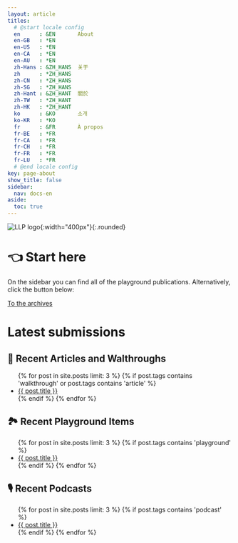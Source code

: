 ```yaml
---
layout: article
titles:
  # @start locale config
  en      : &EN       About
  en-GB   : *EN
  en-US   : *EN
  en-CA   : *EN
  en-AU   : *EN
  zh-Hans : &ZH_HANS  关于
  zh      : *ZH_HANS
  zh-CN   : *ZH_HANS
  zh-SG   : *ZH_HANS
  zh-Hant : &ZH_HANT  關於
  zh-TW   : *ZH_HANT
  zh-HK   : *ZH_HANT
  ko      : &KO       소개
  ko-KR   : *KO
  fr      : &FR       À propos
  fr-BE   : *FR
  fr-CA   : *FR
  fr-CH   : *FR
  fr-FR   : *FR
  fr-LU   : *FR
  # @end locale config
key: page-about
show_title: false
sidebar:
  nav: docs-en
aside:
  toc: true
---
```


![LLP logo](https://www.llpjournal.org/wp-content/uploads/2020/02/LLP-bold-slant.png){:width="400px"}{:.rounded}

# 👈 Start here

On the sidebar you can find all of the playground publications. Alternatively, click the button below:

<a class="button button--success button--rounded button--lg" href="/archive.html"><i class="far fa-play-circle"></i> To the archives </a>

# Latest submissions

## 📔 Recent Articles and Walthroughs

<ul>{% for post in site.posts limit: 3 %}
  {% if post.tags contains 'walkthrough' or post.tags contains 'article' %}
  <li>
    <a href="{{ post.url }}"> {{ post.title }}
    </a>
  </li>
  {% endif %}
  {% endfor %}
</ul>

## 🏞 Recent Playground Items

<ul>{% for post in site.posts  limit: 3 %}
  {% if post.tags contains 'playground' %}
  <li>
    <a href="{{ post.url }}"> {{ post.title }}
    </a>
  </li>
  {% endif %}
  {% endfor %}
</ul>

## 🎙 Recent Podcasts

<ul>{% for post in site.posts  limit: 3 %}
  {% if post.tags contains 'podcast' %}
  <li>
    <a href="{{ post.url }}"> {{ post.title }}
    </a>
  </li>
  {% endif %}
  {% endfor %}
</ul>